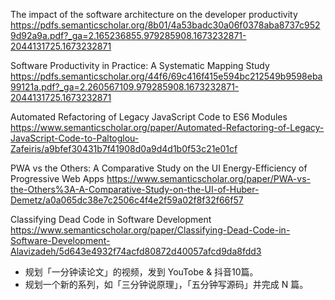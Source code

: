 The impact of the software architecture on the developer productivity
https://pdfs.semanticscholar.org/8b01/4a53badc30a06f0378aba8737c9529d92a9a.pdf?_ga=2.165236855.979285908.1673232871-2044131725.1673232871


Software Productivity in Practice: A Systematic Mapping Study
https://pdfs.semanticscholar.org/44f6/69c416f415e594bc212549b9598eba99121a.pdf?_ga=2.260567109.979285908.1673232871-2044131725.1673232871


Automated Refactoring of Legacy JavaScript Code to ES6 Modules
https://www.semanticscholar.org/paper/Automated-Refactoring-of-Legacy-JavaScript-Code-to-Paltoglou-Zafeiris/a9bfef30431b7f41908d0a9d4d1b0f53c21e01cf

PWA vs the Others: A Comparative Study on the UI Energy-Efficiency of Progressive Web Apps
https://www.semanticscholar.org/paper/PWA-vs-the-Others%3A-A-Comparative-Study-on-the-UI-of-Huber-Demetz/a0a065dc38e7c2506c4f4e2f59a02f8f32f66f57

Classifying Dead Code in Software Development
https://www.semanticscholar.org/paper/Classifying-Dead-Code-in-Software-Development-Alavizadeh/5d643e4932f74acfd80872d40057afcd9da8fdd3




- 规划「一分钟读论文」的视频，发到 YouTobe & 抖音10篇。
- 规划一个新的系列，如「三分钟说原理」，「五分钟写源码」并完成 N 篇。
